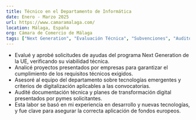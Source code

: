 ```yaml
---
title: Técnico en el Departamento de Informática
date: Enero - Marzo 2025
url: https://www.camaramalaga.com/
location: Málaga, España
org: Cámara de Comercio de Málaga
tags: ["Next Generation", "Evaluación Técnica", "Subvenciones", "Auditoría", "Transformación Digital"]
---
```


- Evalué y aprobé solicitudes de ayudas del programa Next Generation de la UE, verificando su viabilidad técnica.
- Analicé proyectos presentados por empresas para garantizar el cumplimiento de los requisitos técnicos exigidos.
- Asesoré al equipo del departamento sobre tecnologías emergentes y criterios de digitalización aplicables a las convocatorias.
- Audité documentación técnica y planes de transformación digital presentados por pymes solicitantes.
- Esta labor se basó en mi experiencia en desarrollo y nuevas tecnologías, y fue clave para asegurar la correcta aplicación de fondos europeos.
